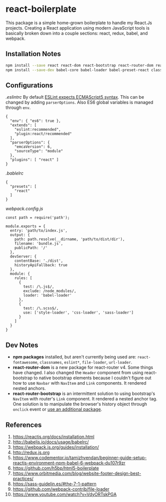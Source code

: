 # react-boilerplate

This package is a simple home-grown boilerplate to handle my React.Js projects. Creating a React application using modern JavaScript tools is basically broken down into a couple sections: react, redux, babel, and webpack.

## Installation Notes
```bash
npm install --save react react-dom react-bootstrap react-router-dom react-router-bootstrap
npm install --save-dev babel-core babel-loader babel-preset-react classnames css-loader eslint eslint-plugin-react file-loader node-sass sass-loader style-loader url-loader webpack webpack-cli webpack-dev-server
```

## Configurations
*.eslintrc*
By default [ESLint expects ECMAScript5 syntax][eslint-config]. This can be changed by adding `parserOptions`. Also ES6 global variables is managed through `env`.
```
{
  "env": { "es6": true },
  "extends": [
    "eslint:recommended",
    "plugin:react/recommended"
  ],
  "parserOptions": {
    "emcaVersion": 6,
    "sourceType": "module"
  },
  "plugins": [ "react" ]
}
```

*.bablelrc*
```
{
  "presets": [
    "react"
  ]
}
```

*webpack.config.js*
```
const path = require('path');

module.exports = {
  entry: 'path/to/index.js',
  output: {
    path: path.resolve(__dirname, 'path/to/dist/dir'),
    filename: 'bundle.js',
    publicPath: '/'
  },
  devServer: {
    contentBase: './dist',
    historyApiFallback: true
  },
  module: {
    rules: [
      {
        test: /\.js$/,
        exclude: /node_modules/,
        loader: 'babel-loader'
      },
      {
        test: /\.scss$/,
        use: ['style-loader', 'css-loader', 'sass-loader']
      }
    ]
  }
}
```

## Dev Notes
* **npm packages** installed, but aren't currently being used are: `react-fontawesome`, `classnames`, `eslint*`, `file-loader`, `url-loader`.
* **react-router-dom** is a new package for react-router v4. Some things have changed. I also changed the `Header` component from using react-bootstrap to native bootstrap elements because I couldn't figure out how to use `Navbar` with `NavItem` and `Link` components. It rendered nested anchors.
* **react-router-bootstrap** is an intermittent solution to using bootstrap's `NavItem` with router's `Link` component. It rendered a nested anchor tag. One solution is to manipulate the browser's history object through `onclick` event or [use an additional package][router-bootstrap].

## References
1. https://reactjs.org/docs/installation.html
1. http://babeljs.io/docs/usage/babelrc/
1. https://webpack.js.org/guides/installation/
1. http://redux.js.org
1. https://www.codementor.io/tamizhvendan/beginner-guide-setup-reactjs-environment-npm-babel-6-webpack-du107r9zr
1. https://github.com/h5bp/html5-boilerplate
1. https://www.orbitmedia.com/blog/website-footer-design-best-practices/
1. https://sass-guidelin.es/#the-7-1-pattern
1. https://github.com/webpack-contrib/file-loader
1. https://www.youtube.com/watch?v=VdyORTskPGA

[router-bootstrap]:https://github.com/ReactTraining/react-router/issues/83#issuecomment-214794477
[eslint-config]: https://eslint.org/docs/user-guide/configuring
